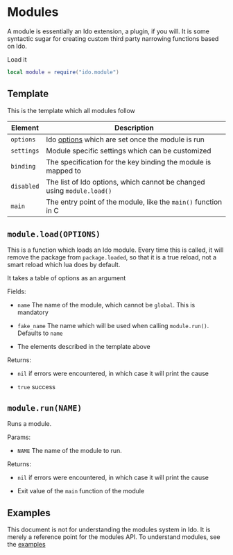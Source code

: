 # Modules
A module is essentially an Ido extension, a plugin, if you will. It is some syntactic sugar for creating custom third party narrowing functions based on Ido.

Load it

```lua
local module = require("ido.module")
```

## Template
This is the template which all modules follow

| Element | Description |
| ------- | ----------- |
| `options` | Ido [options](config.md) which are set once the module is run |
| `settings` | Module specific settings which can be customized |
| `binding` | The specification for the key binding the module is mapped to |
| `disabled` | The list of Ido options, which cannot be changed using `module.load()` |
| `main` | The entry point of the module, like the `main()` function in C |

## `module.load(OPTIONS)`
This is a function which loads an Ido module. Every time this is called, it will remove the package from `package.loaded`, so that it is a true reload, not a smart reload which lua does by default.

It takes a table of options as an argument

Fields:
- `name` The name of the module, which cannot be `global`. This is mandatory

- `fake_name` The name which will be used when calling `module.run()`. Defaults to `name`

- The elements described in the template above

Returns:
- `nil` if errors were encountered, in which case it will print the cause

- `true` success

## `module.run(NAME)`
Runs a module.

Params:
- `NAME` The name of the module to run.

Returns:
- `nil` if errors were encountered, in which case it will print the cause

- Exit value of the `main` function of the module

## Examples
This document is not for understanding the modules system in Ido. It is merely a reference point for the modules API. To understand modules, see the [examples](ex_module.md)

